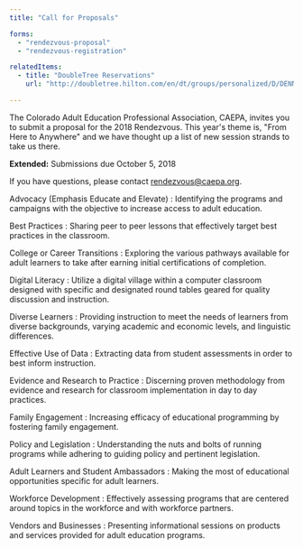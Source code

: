 ```yaml
---
title: "Call for Proposals"

forms:
  - "rendezvous-proposal"
  - "rendezvous-registration"

relatedItems:
  - title: "DoubleTree Reservations"
    url: "http://doubletree.hilton.com/en/dt/groups/personalized/D/DENNSDT-CAE-20181021/index.jhtml"

---
```

The Colorado Adult Education Professional Association, CAEPA, invites you to submit a proposal for the 2018 Rendezvous. This year's theme is, "From Here to Anywhere" and we have thought up a list of new session strands to take us there.

**Extended:** Submissions due October 5, 2018

If you have questions, please contact <rendezvous@caepa.org>.

Advocacy (Emphasis Educate and Elevate)
: Identifying the programs and campaigns with the objective to increase access to adult education.

Best Practices
: Sharing peer to peer lessons that effectively target best practices in the classroom.

College or Career Transitions
: Exploring the various pathways available for adult learners to take after earning initial certifications of completion.

Digital Literacy
: Utilize a digital village within a computer classroom designed with specific and designated round tables geared for quality discussion and instruction.

Diverse Learners
: Providing instruction to meet the needs of learners from diverse backgrounds, varying academic and economic levels, and linguistic differences.

Effective Use of Data
: Extracting data from student assessments in order to best inform instruction.

Evidence and Research to Practice
: Discerning proven methodology from evidence and research for classroom implementation in day to day practices.

Family Engagement
: Increasing efficacy of educational programming by fostering family engagement.

Policy and Legislation
: Understanding the nuts and bolts of running programs while adhering to guiding policy and pertinent legislation.

Adult Learners and Student Ambassadors
: Making the most of educational opportunities specific for adult learners.

Workforce Development
: Effectively assessing programs that are centered around topics in the workforce and with workforce partners.

Vendors and Businesses
: Presenting informational sessions on products and services provided for adult education programs.
